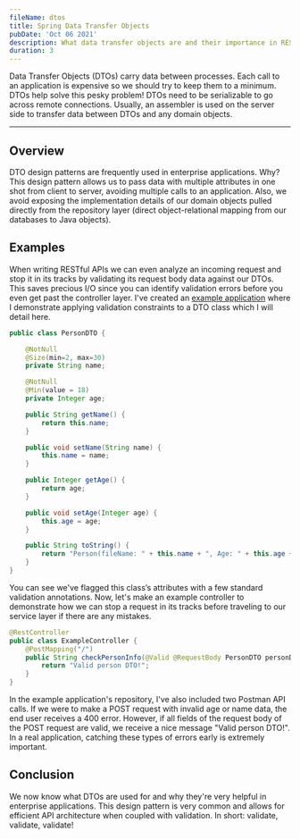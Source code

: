 ```yaml
---
fileName: dtos
title: Spring Data Transfer Objects
pubDate: 'Oct 06 2021'
description: What data transfer objects are and their importance in REST calls.
duration: 3
---
```


Data Transfer Objects (DTOs) carry data between processes. Each call to an application is expensive so we should try to keep them to a minimum. DTOs help solve this pesky problem! DTOs need to be serializable to go across remote connections. Usually, an assembler is used on the server side to transfer data between DTOs and any domain objects.

---

## Overview

DTO design patterns are frequently used in enterprise applications. Why? This design pattern allows us to pass data with multiple attributes in one shot from client to server, avoiding multiple calls to an application. Also, we avoid exposing the implementation details of our domain objects pulled directly from the repository layer (direct object-relational mapping from our databases to Java objects).

## Examples

When writing RESTful APIs we can even analyze an incoming request and stop it in its tracks by validating its request body data against our DTOs. This saves precious I/O since you can identify validation errors before you even get past the controller layer. I've created an [example application](https://github.com/maxdemaio/demos/tree/main/dtoExample) where I demonstrate applying validation constraints to a DTO class which I will detail here.

```java
public class PersonDTO {

	@NotNull
	@Size(min=2, max=30)
	private String name;

	@NotNull
	@Min(value = 18)
	private Integer age;

	public String getName() {
		return this.name;
	}

	public void setName(String name) {
		this.name = name;
	}

	public Integer getAge() {
		return age;
	}

	public void setAge(Integer age) {
		this.age = age;
	}

	public String toString() {
		return "Person(fileName: " + this.name + ", Age: " + this.age + ")";
	}
}
```

You can see we've flagged this class’s attributes with a few standard validation annotations. Now, let's make an example controller to demonstrate how we can stop a request in its tracks before traveling to our service layer if there are any mistakes.

```java
@RestController
public class ExampleController {
	@PostMapping("/")
	public String checkPersonInfo(@Valid @RequestBody PersonDTO personDTO) {
		return "Valid person DTO!";
	}
}
```

In the example application's repository, I've also included two Postman API calls. If we were to make a POST request with invalid age or name data, the end user receives a 400 error. However, if all fields of the request body of the POST request are valid, we receive a nice message "Valid person DTO!". In a real application, catching these types of errors early is extremely important.

## Conclusion

We now know what DTOs are used for and why they're very helpful in enterprise applications. This design pattern is very common and allows for efficient API architecture when coupled with validation. In short: validate, validate, validate!
